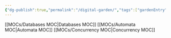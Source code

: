```yaml
---
{"dg-publish":true,"permalink":"/digital-garden/","tags":["gardenEntry"]}
---
```



[[MOCs/Databases MOC\|Databases MOC]]
[[MOCs/Automata MOC\|Automata MOC]]
[[MOCs/Concurrency MOC\|Concurrency MOC]]